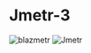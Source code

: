 # Jmetr-3
![blazmetr](https://github.com/UliaF80/Jmetr-3/assets/108336051/a05a4d25-5460-429c-bb8c-b29fb7f2d9fe)
![Jmetr](https://github.com/UliaF80/Jmetr-3/assets/108336051/05b44188-edeb-4931-a14f-a986f4f31b20)
